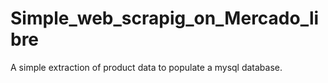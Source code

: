 # Simple_web_scrapig_on_Mercado_libre
A simple extraction of product data to populate a mysql database.
